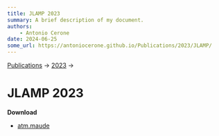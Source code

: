 ```yaml
---
title: JLAMP 2023
summary: A brief description of my document.
authors:
    - Antonio Cerone
date: 2024-06-25
some_url: https://antoniocerone.github.io/Publications/2023/JLAMP/
---
```

[Publications](../..) -> [2023](..) ->
# JLAMP 2023

**Download**
* [atm.maude](atm.maude)
